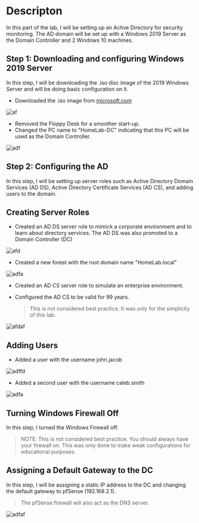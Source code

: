 # Descripton
In this part of the lab, I will be setting up an Active Directory for security monitoring. The AD domain will be set up with a Windows 2019 Server as the Domain Controller and 2 Windows 10 machines. 

## Step 1: Downloading and configuring Windows 2019 Server
In this step, I will be downloading the .iso disc image of the 2019 Windows Server and will be doing basic configuration on it. 

- Downloaded the .iso image from [microsoft.com](https://www.microsoft.com/en-us/evalcenter/evaluate-windows-server-2019)

![af](https://i.postimg.cc/ZKMBdB0c/image.png)

- Removed the Floppy Desk for a smoother start-up.
- Changed the PC name to "HomeLab-DC" indicating that this PC will be used as the Domain Controller.

![adf](https://i.postimg.cc/zvRCLC59/image.png)

## Step 2: Configuring the AD 
In this step, I will be setting up server roles such as Active Directory Domain Services (AD DS), Active Directory Certificate Services (AD CS), and adding users to the domain. 

## Creating Server Roles
- Created an AD DS server role to mimick a corporate environment and to learn about directory services. The AD DS was also promoted to a Domain Controller (DC) 

![afd](https://i.postimg.cc/yNdv1Sgz/image.png)

- Created a new forest with the root domain name "HomeLab.local"

![adfa](https://i.postimg.cc/2yF4Fzbw/image.png)

- Created an AD CS server role to simulate an enterprise environment. 

- Configured the AD CS to be valid for 99 years.
  > This is not considered best practice. It was only for the simplicity of this lab.

![afdaf](https://i.postimg.cc/RVWSHgk3/image.png)

## Adding Users

- Added a user with the username john.jacob

![adffd](https://i.postimg.cc/25GRJvpR/image.png)

- Added a second user with the username caleb.smith

![adfa](https://i.postimg.cc/pTgHYvbp/image.png)

## Turning Windows Firewall Off

In this step, I turned the Windows Firewall off. 

> NOTE: This is not considered best practice. You should always have your firewall on. This was only done to make weak configurations for educational purposes.

## Assigning a Default Gateway to the DC

In this step, I will be assigning a static IP address to the DC and changing the default gateway to pfSense (192.168.2.1).

> The pfSense firewall will also act as the DNS server.

![adfaf](https://i.postimg.cc/DZ36qpp7/image.png)

